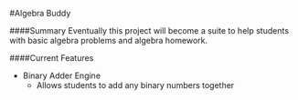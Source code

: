 #Algebra Buddy

####Summary
Eventually this project will become a suite to help students with basic algebra problems and algebra homework.

####Current Features
- Binary Adder Engine
	+ Allows students to add any binary numbers together